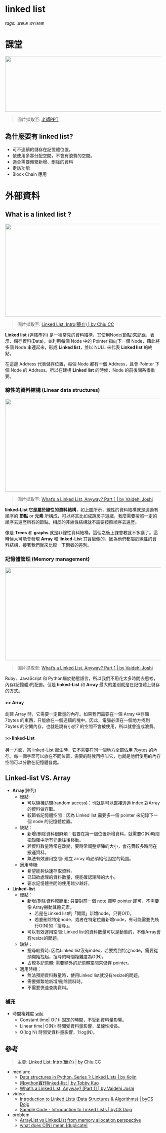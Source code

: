 # linked list
###### tags: `演算法` `資料結構`

# 課堂
<img src="https://i.imgur.com/1Qc4uHD.png"  width="600" height="180">

> 圖片擷取至: [老師PPT](https://docs.google.com/presentation/d/e/2PACX-1vTB218-EdUZ5jpNz6Uv4TOZQc37Y281v128_aRcWC6EhkTQs5bS8fh7yysmcuzb9R2QPN6_PDshFWL_/pub?start=false&loop=false&delayms=3000&slide=id.g5ff860a9a8_0_5)

## 為什麼要有 linked list?
* 可不連續的儲存在記憶體位置。
* 依使用多寡分配空間，不會有浪費的空間。
* 適合需要頻繁新增、刪除的資料
* 走訪功能
* Block Chain 應用

# 外部資料
## What is a linked list ?
<img src="https://i.imgur.com/YkJUBP7.png"  width="600" height="300">

> 圖片擷取至: [Linked List: Intro(簡介) | by Chiu CC](http://alrightchiu.github.io/SecondRound/linked-list-introjian-jie.html)

**Linked list** (連結串列) 是一種常見的資料結構，其使用Node(節點)來記錄、表示、儲存資料(Data)，並利用每個 Node 中的 Pointer 指向下一個 Node，藉此將多個 Node 串連起來，形成 **Linked list**，並以 NULL 來代表 **Linked list** 的終點。

在這邊 Address 代表儲存位置，每個 Node 都有一個 Address，且會 Pointer 下個 Node 的 Address。所以在建構 **Linked list** 的時候，Node 的前後關系很重要。
### 線性的資料結構 (Linear data structures)

<img src="https://miro.medium.com/max/2090/1*Xokk6XOjWyIGCBujkJsCzQ.jpeg"  width="600" height="300">

> 圖片擷取至: [What’s a Linked List, Anyway? Part 1 | by Vaidehi Joshi
](https://medium.com/basecs/whats-a-linked-list-anyway-part-1-d8b7e6508b9d)

**linked-List 它是屬於線性的資料結構**，如上圖所示，線性的資料結構就是透過有順序的 **節點** or **元素** 所構成，可以將其比如成跳房子遊戲，我麼需要按照一定的順序去遍歷所有的節點。相反的非線性結構就不需要按照順序去遍歷。

像是 **Trees** 和 **graphs** 就是非線性資料結構，這個之後上課會教就不多講了。這時候大可能會發現 **Array** 和 **linked-List** 其實蠻像的，因為他們都屬於線性的資料結構，接著我們就來比較一下兩者的差別。

### 記憶體管理 (Memory management)
<img src="https://miro.medium.com/max/2159/1*G43FVT5xJ1n1QDKVNZUxXQ.jpeg"  width="600" height="300">

> 圖片擷取至: [What’s a Linked List, Anyway? Part 1 | by Vaidehi Joshi](https://medium.com/basecs/whats-a-linked-list-anyway-part-1-d8b7e6508b9d)

Ruby、JavaScript 和 Python屬於動態語言，所以我們不用花太多時間去思考，內存(記憶體)的配置。但是 **linked-List** 和 **Array** 最大的差別就是在記憶體上儲存的方式。 

#### >> **Array**
創建 Array 時，它需要一定數量的內存。如果我們需要在一個 Array 中存儲 7bytes 的東西，只能放在一個連續的塊中。因此，電腦必須在一個地方找到 7bytes 的空閒內存，也就是說有小於7 的空間不會被使用，所以就會造成浪費。
#### >> **linked-List**
另一方面，當 linked-List 誕生時，它不需要在同一個地方全部佔用 7bytes 的內存。每一個字節可以放在不同位置，需要的時候再呼叫它，也就是他們使用的內存空間可以分散在記憶體各處。

## Linked-list VS. Array 
* **Array**(陣列)
    * 優點:
        * 可以隨機訪問(random access)：也就是可以直接透過 index 對Array的資料做存取。
        * 較節省記憶體空間：因為 Linked list 需要多一個 pointer 來記錄下一個 node 的記憶體位置。
    * 缺點：
        * 新增/刪除資料很麻煩：若要在第一個位置新增資料，就需要O(N)時間把矩陣中所有元素往後移動。
        * 若資料數量時常在改變，要時常調整矩陣的大小，會花費較多時間在搬運資料。
        * 無法有效運用空間: 建立 array 時必須給他固定的範圍。
    * 適用時機:
        * 希望能夠快速存取資料。
        * 已知欲處理的資料數量，便能確認矩陣的大小。
        * 要求記憶體空間的使用越少越好。
* **Linked-list**
    * 優點：
        * 新增/刪除資料較簡單: 只要對前一個 note 調整 pointer 即可，不需要像 Array搬動其餘元素。
            * 若是在Linked list的「開頭」新增node，只要O(1)。
            * 若要刪除特定node，或者在特定位置新增node，有可能需要先執行O(N)的「搜尋」。
        * 可以有效運用空間: Linked list的資料數量可以是動態的，不像Array會有resize的問題。
    * 缺點：
        * 搜尋較費時: 因為Linked list沒有index，若要找到特定node，需要從頭開始找起，搜尋的時間複雜度為O(N)。
        * 占較多記憶體: 需要額外的記憶體空間來儲存 pointer。
    * 適用時機：
        * 無法預期資料數量時，使用Linked list就沒有resize的問題。
        * 需要頻繁地新增/刪除資料時。
        * 不需要快速查詢資料。
### 補充 
* 時間複雜度 [wiki](https://en.wikipedia.org/wiki/Time_complexity)
    * Constant time| O(1): 固定的時間，不受到資料量影響。
    * Linear time| O(N): 時間受資料量影響，呈線性增長。
    * O(log N) 時間受資料量影響，1:log(N)。

## 參考
>主要:  [Linked List: Intro(簡介) | by Chiu CC](http://alrightchiu.github.io/SecondRound/linked-list-introjian-jie.html)
* medium:
    * [Data structures in Python, Series 1: Linked Lists | by Kojin](https://medium.com/@kojinoshiba/data-structures-in-python-series-1-linked-lists-d9f848537b4d)
    * [用python實作linked-list | by Tobby Kuo](https://medium.com/@tobby168/用python實作linked-list-524441133d4d)
    * [What’s a Linked List, Anyway? [Part 1] | by Vaidehi Joshi](https://medium.com/basecs/whats-a-linked-list-anyway-part-1-d8b7e6508b9d)
* video: 
    * [Introduction to Linked Lists (Data Structures & Algorithms) | byCS Dojo](https://www.youtube.com/watch?v=WwfhLC16bis)
    * [Sample Code - Introduction to Linked Lists | byCS Dojo](https://www.csdojo.io/linked) 
* problem
    * [ArrayList vs LinkedList from memory allocation perspective
](https://stackoverflow.com/questions/11564352/arraylist-vs-linkedlist-from-memory-allocation-perspective)
    * [what does O(N) mean [duplicate]](https://stackoverflow.com/questions/1909307/what-does-on-mean)

